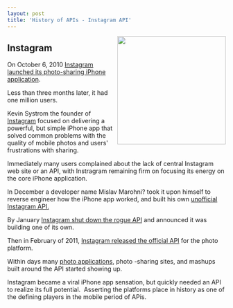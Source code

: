```yaml
---
layout: post
title: 'History of APIs - Instagram API'
---
```

<p><img src="http://kinlane-productions.s3.amazonaws.com/instagram.PNG" alt="" width="250" align="right" /></p>
<h2>Instagram</h2>
<p>On October 6, 2010 <a title="Instagram launched its photo-sharing IPhone application." href="http://instagr.am/blog/1/welcome-instagram">Instagram launched its photo-sharing iPhone application</a>.</p>
<p>Less than three months later, it had one million users.</p>
<p>Kevin Systrom the founder of <a title="Instagram" href="http://instagr.am/">Instagram</a> focused on delivering a powerful, but simple iPhone app that solved common problems with the quality of mobile photos and users' frustrations with sharing.</p>
<p>Immediately many users complained about the lack of central Instagram web site or an API, with Instragram remaining firm on focusing its energy on the core iPhone application.</p>
<p>In December a developer name Mislav Marohni? took it upon himself to reverse engineer how the iPhone app worked, and built his own <a title="Unofficial Instagram API" href="http://blog.programmableweb.com/2010/12/15/the-full-featured-unpublished-instagram-api/">unofficial Instagram API.</a></p>
<p>By January <a title="Instagram shut down the rogue API" href="http://blog.programmableweb.com/2011/01/12/instagram-shuts-down-third-party-developers-plans-official-api/">Instagram shut down the rogue API</a> and announced it was building one of its own.</p>
<p>Then in February of 2011, <a title="Instagram released the official API" href="http://instagr.am/blog/40/instagram-api">Instagram released the official API</a> for the photo platform.</p>
<p>Within days many <a title="Instagram Photo Applications" href="http://instagre.at/#/by/knorrstein/35938336">photo applications</a>, photo -sharing sites, and mashups built around the API started showing up.</p>
<p>Instagram became a viral iPhone app sensation, but quickly needed an API to realize its full potential.&nbsp; Asserting the platforms place in history as one of the defining players in the mobile period of APis.</p>